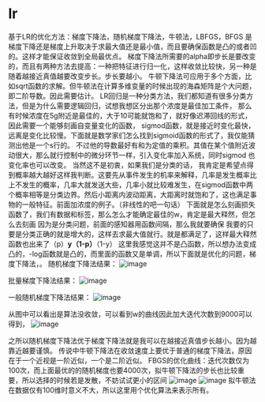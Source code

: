 # lr
基于LR的优化方法：梯度下降法，随机梯度下降法，牛顿法，LBFGS，BFGS
是梯度下降还是梯度上升取决于求最大值还是最小值，而且要确保函数是凸的或者凹的。这样才能保证收敛到全局最优点。
梯度下降法所需要的alpha即步长是要改变的，而且有两种方法去提高：一种把特征进行归一化，这样收敛比较快，另一种是随着越接近真值越要改变步长。步长要越小。
牛顿下降法可应用于多个方面，比如sqrt函数的求解。但牛顿法在计算多维变量的时候出现的海森矩阵是个大问题，即二阶导数。因此需要估计。
LR回归是一种分类方法，我们都知道有很多分类方法，但是为什么需要逻辑回归，试想我想区分出那个浓度是最佳加工条件，
那么有时候浓度在5g附近是最佳的，大于10可能就饱和了，就好像迟滞回线的形式，因此需要一个能够刻画自变量变化的函数，
sigmod函数，就是接近时变化最快，远离是变化比较慢。下面就是数学家们怎么找到sigmoid函数的形式了，我仅能猜测出他是一个s行的。
不过他的导数最好有和为定值的乘积。其值在某个值附近波动很大，那么就行控制中的微分环节一样，引入变化率加入系统，同时sigmod 也变化率也可以改变。
当然这不是初衷，如果我们是分类的话，
我肯定是希望点得到概率越大越好这样我判断。这要先从事件发生的机率来解释，几率是发生概率比上不发生的概率，几率大就发送大些，几率小就比较难发生，在sigmod函数中两个概率相等是分类边界。然后小距离内波动距离，大距离时就饱和了，这也满足事物的一般特征。前面加浓度的例子。（非线性的吧一句话）
下面就是怎么刻画损失函数了，我们有数据和标签，那么怎么才能确定最佳的w，肯定是最大释然，但怎么去刻画
因为是分类问题，前面的感知器用函数间隔，那么我就要确保
我要的只要是分类正确的就是增大的，这样去求最大值就行。就是都满足了，这样最大释然函数也出来了（p）**y（1-p）**（1-y）
这里我感觉这并不是凸函数，所以想办法变成凸的，-log函数就是凸的，而里面的函数又是单调，所以下面就是优化的问题，梯度下降法，。
随机梯度下降法结果：
![image](https://github.com/chenglu66/lr/blob/master/figure_1-1.png)

批量梯度下降法结果：
![image](https://github.com/chenglu66/lr/blob/master/figure_1-2.png)

一般随机梯度下降法结果：
![image](https://github.com/chenglu66/lr/blob/master/figure_1-3.png)

从图中可以看出是算法没收敛，可以看到w的曲线因此加大迭代次数到9000可以得到，
![image](https://github.com/chenglu66/lr/blob/master/123.png)

之所以随机梯度下降法优于梯度下降法就是我可以在越接近真值步长越小。因为越靠近越要谨慎。
传说中牛顿下降法在收敛速度上要优于普通的梯度下降法，原因在于一个近视是一阶近似，一个是二阶近似。
FBGS的优化曲线：迭代次数仅为100次，而上面最优的的随机梯度也要4000次，拟牛顿下降法的步长也比较重要，所以选择的时候若是发散，不妨试试更小的区间
![image](https://github.com/chenglu66/lr/blob/master/figure_1-4.png)
![image](https://github.com/chenglu66/lr/blob/master/figure_1-5.png)
拟牛顿法在数据仅有100维时意义不大，所以这里用个优化算法来表示所有。


